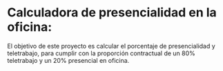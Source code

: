 # Calculadora de presencialidad en la oficina:

El objetivo de este proyecto es calcular el porcentaje de presencialidad y teletrabajo, para cumplir con la proporción contractual de un 80% teletrabajo y un 20% presencial en oficina.
